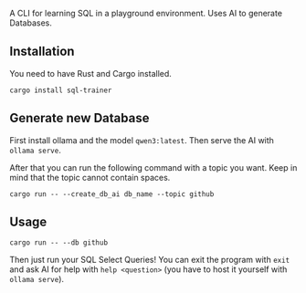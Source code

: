 A CLI for learning SQL in a playground environment. Uses AI to generate Databases.

## Installation
You need to have Rust and Cargo installed.

```cargo install sql-trainer```

## Generate new Database
First install ollama and the model `qwen3:latest`. Then serve the AI with `ollama serve`.

After that you can run the following command with a topic you want. Keep in mind that the topic cannot contain spaces.

`cargo run -- --create_db_ai db_name --topic github`

## Usage
`cargo run -- --db github`

Then just run your SQL Select Queries! You can exit the program with `exit` and ask AI for help with `help <question>` (you have to host it yourself with `ollama serve`).
